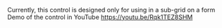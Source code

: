 Currently, this control is designed only for using in a sub-grid on a form
Demo of the control in YouTube
https://youtu.be/Rqk1TEZ8SHM
